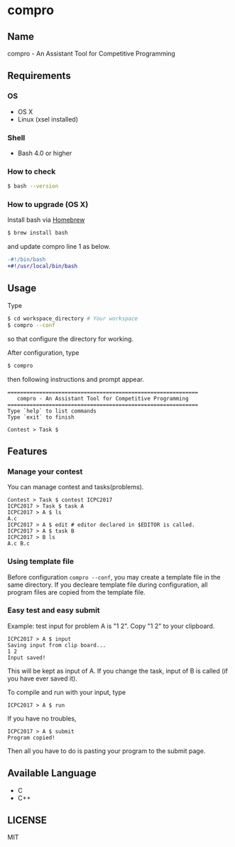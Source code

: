 # compro

## Name
compro - An Assistant Tool for Competitive Programming

## Requirements
### OS
- OS X
- Linux (xsel installed)

### Shell
- Bash 4.0 or higher

### How to check
```sh
$ bash --version
```
### How to upgrade (OS X)
Install bash via [Homebrew](https://brew.sh/)
```sh
$ brew install bash
```
and update compro line 1 as below.
```diff
-#!/bin/bash
+#!/usr/local/bin/bash
```

## Usage
Type
```sh
$ cd workspace_directory # Your workspace
$ compro --conf
```
so that configure the directory for working.

After configuration, type

```sh
$ compro
```
then following instructions and prompt appear.
```
============================================================
   compro - An Assistant Tool for Competitive Programming
============================================================
Type `help` to list commands
Type `exit` to finish

Contest > Task $ 
```

## Features
### Manage your contest
You can manage contest and tasks(problems).
```
Contest > Task $ contest ICPC2017
ICPC2017 > Task $ task A
ICPC2017 > A $ ls
A.c
ICPC2017 > A $ edit # editor declared in $EDITOR is called.
ICPC2017 > A $ task B
ICPC2017 > B ls
A.c B.c
```

### Using template file
Before configuration `compro --conf`, you may create a template file in the same directory.
If you decleare template file during configuration, all program files are copied from the template file.

### Easy test and easy submit
Example: test input for problem A is "1 2".
Copy "1 2" to your clipboard.
```
ICPC2017 > A $ input
Saving input from clip board...
1 2
Input saved!
```
This will be kept as input of A.
If you change the task, input of B is called (if you have ever saved it).

To compile and run with your input, type
```
ICPC2017 > A $ run
```

If you have no troubles,
```
ICPC2017 > A $ submit
Program copied!
```

Then all you have to do is pasting your program to the submit page.

## Available Language
- C
- C++

## LICENSE
MIT
